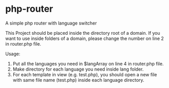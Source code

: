 # php-router
A simple php router with language switcher

This Project should be placed inside the directory root of a domain. 
If you want to use inside folders of a domain, please change the number on line 2 in router.php file.

Usage:
1. Put all the languages you need in $langArray on line 4 in router.php file.
2. Make directory for each language you need inside lang folder.
3. For each template in view (e.g. test.php), you should open a new file with same file name (test.php) inside each language directory.

